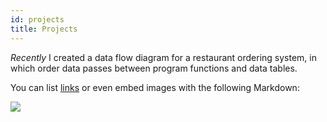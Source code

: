 ```yaml
---
id: projects
title: Projects
---
```


*Recently* I created a data flow diagram for a restaurant ordering system, in which order data passes between program functions and data tables.

You can list [links](https://www.hashicorp.com/resources/test-driven-development-tdd-for-infrastructure)
or even embed images with the following Markdown:

![](./assets/dataflow-orders.png)
